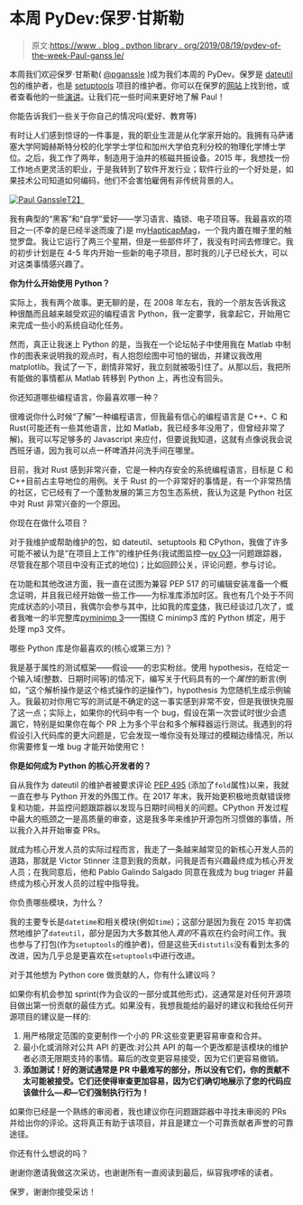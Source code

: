 # 本周 PyDev:保罗·甘斯勒

> 原文:[https://www . blog . python library . org/2019/08/19/pydev-of-the-week-Paul-ganss le/](https://www.blog.pythonlibrary.org/2019/08/19/pydev-of-the-week-paul-ganssle/)

本周我们欢迎保罗·甘斯勒( [@pganssle](https://twitter.com/pganssle) )成为我们本周的 PyDev。保罗是 [dateutil](https://dateutil.readthedocs.io/en/stable/) 包的维护者，也是 [setuptools](https://setuptools.readthedocs.io/en/latest/) 项目的维护者。你可以在保罗的[网站](https://ganssle.io/)上找到他，或者查看他的一些[演讲](https://ganssle.io/talks/)。让我们花一些时间来更好地了解 Paul！

你能告诉我们一些关于你自己的情况吗(爱好、教育等)

有时让人们感到惊讶的一件事是，我的职业生涯是从化学家开始的。我拥有马萨诸塞大学阿姆赫斯特分校的化学学士学位和加州大学伯克利分校的物理化学博士学位。之后，我工作了两年，制造用于油井的核磁共振设备。2015 年，我想找一份工作地点更灵活的职业，于是我转到了软件开发行业；软件行业的一个好处是，如果技术公司知道如何编码，他们不会害怕雇佣有非传统背景的人。

[![Paul Ganssle](../Images/74b7023115b19dc3e1b3cd01d3fc6d44.png)T2】]( )

我有典型的“黑客”和“自学”爱好——学习语言、撬锁、电子项目等。我最喜欢的项目之一(不幸的是已经半途而废了)是 my[HapticapMag](https://pganssle.github.io/HaptiCap/)，一个我内置在帽子里的触觉罗盘。我让它运行了两三个星期，但是一些部件坏了，我没有时间去修理它。我的初步计划是在 4-5 年内开始一些新的电子项目，那时我的儿子已经长大，可以对这类事情感兴趣了。

**你为什么开始使用 Python？**

实际上，我有两个故事。更无聊的是，在 2008 年左右，我的一个朋友告诉我这种很酷而且越来越受欢迎的编程语言 Python，我一定要学，我拿起它，开始用它来完成一些小的系统自动化任务。

然而，真正让我迷上 Python 的是，当我在一个论坛帖子中使用我在 Matlab 中制作的图表来说明我的观点时，有人抱怨绘图中可怕的锯齿，并建议我改用 matplotlib。我试了一下，剧情非常好，我立刻就被吸引住了。从那以后，我把所有能做的事情都从 Matlab 转移到 Python 上，再也没有回头。

你还知道哪些编程语言，你最喜欢哪一种？

很难说你什么时候“了解”一种编程语言，但我最有信心的编程语言是 C++、C 和 Rust(可能还有一些其他语言，比如 Matlab，我已经多年没用了，但曾经非常了解)。我可以写足够多的 Javascript 来应付，但要说我知道，这就有点像说我会说西班牙语，因为我可以点一杯啤酒并问洗手间在哪里。

目前，我对 Rust 感到非常兴奋，它是一种内存安全的系统编程语言，目标是 C 和 C++目前占主导地位的用例。关于 Rust 的一个非常好的事情是，有一个非常热情的社区，它已经有了一个蓬勃发展的第三方包生态系统，我认为这是 Python 社区中对 Rust 非常兴奋的一个原因。

你现在在做什么项目？

对于我维护或帮助维护的包，如 dateutil、setuptools 和 CPython，我做了许多可能不被认为是“在项目上工作”的维护任务(我试图监控—[py O3](https://github.com/pyo3/pyo3)—问题跟踪器，尽管我在那个项目中没有正式的地位)；比如回顾公关，评论问题，参与讨论。

在功能和其他改进方面，我一直在试图为兼容 PEP 517 的可编辑安装准备一个概念证明，并且我已经开始做一些工作——为标准库添加时区。我也有几个处于不同完成状态的小项目，我偶尔会参与其中，比如我的库[变体](https://github.com/python-variants/variants)，我已经谈过几次了，或者我唯一的半完整库[pyminimp 3](https://github.com/pyminimp3/pyminimp3)——围绕 C minimp3 库的 Python 绑定，用于处理 mp3 文件。

哪些 Python 库是你最喜欢的(核心或第三方)？

我是基于属性的测试框架——假设——的忠实粉丝。使用 hypothesis，在给定一个输入域(整数、日期时间等)的情况下，编写关于代码具有的一个*属性*的断言(例如，“这个解析操作是这个格式操作的逆操作”)，hypothesis 为您随机生成示例输入。我最初对你用它写的测试是不确定的这一事实感到非常不安，但是我很快克服了这一点；实际上，如果你的代码中有一个 bug，假设在第一次尝试时很少会遗漏它，特别是如果你在每个 PR 上为多个平台和多个解释器运行测试。我遇到的将假设引入代码库的更大问题是，它会发现一堆你没有处理过的模糊边缘情况，所以你需要修复一堆 bug 才能开始使用它！

**你是如何成为 Python 的核心开发者的？**

自从我作为 dateutil 的维护者被要求评论 [PEP 495](https://www.python.org/dev/peps/pep-0495/) (添加了`fold`属性)以来，我就一直在参与 Python 开发的外围工作。在 2017 年末，我开始更积极地贡献错误修复和功能，并监控问题跟踪器以发现与日期时间相关的问题。CPython 开发过程中最大的瓶颈之一是高质量的审查，这是我多年来维护开源包所习惯做的事情，所以我介入并开始审查 PRs。

就成为核心开发人员的实际过程而言，我走了一条越来越常见的新核心开发人员的道路，那就是 Victor Stinner 注意到我的贡献，问我是否有兴趣最终成为核心开发人员；在我同意后，他和 Pablo Galindo Salgado 同意在我成为 bug triager 并最终成为核心开发人员的过程中指导我。

你负责哪些模块，为什么？

我的主要专长是`datetime`和相关模块(例如`time`)；这部分是因为我在 2015 年初偶然地维护了`dateutil`，部分是因为大多数其他人*真的*不喜欢在约会时间工作。我也参与了打包(作为`setuptools`的维护者)，但是这些天`distutils`没有看到太多的改进，因为几乎总是更喜欢在`setuptools`中进行改进。

对于其他想为 Python core 做贡献的人，你有什么建议吗？

如果你有机会参加 sprint(作为会议的一部分或其他形式)，这通常是对任何开源项目做出第一份贡献的最佳方式。如果没有，我想我能给的最好的建议和我给任何开源项目的建议是一样的:

1.  用严格限定范围的变更制作一个小的 PR:这些变更更容易审查和合并。
2.  最小化或消除对公共 API 的更改:对公共 API 的每一个更改都是该模块的维护者必须无限期支持的事情。幕后的改变更容易接受，因为它们更容易撤销。
3.  **添加测试！好的测试通常是 PR 中最难写的部分，所以没有它们，你的贡献不太可能被接受。它们还使得审查更加容易，因为它们确切地展示了您的代码应该做什么—*和*—它们强制执行行为！**

如果你已经是一个熟练的审阅者，我也建议你在问题跟踪器中寻找未审阅的 PRs 并给出你的评论。这将真正有助于该项目，并且是建立一个可靠贡献者声誉的可靠途径。

你还有什么想说的吗？

谢谢你邀请我做这次采访，也谢谢所有一直阅读到最后，纵容我啰嗦的读者。

保罗，谢谢你接受采访！